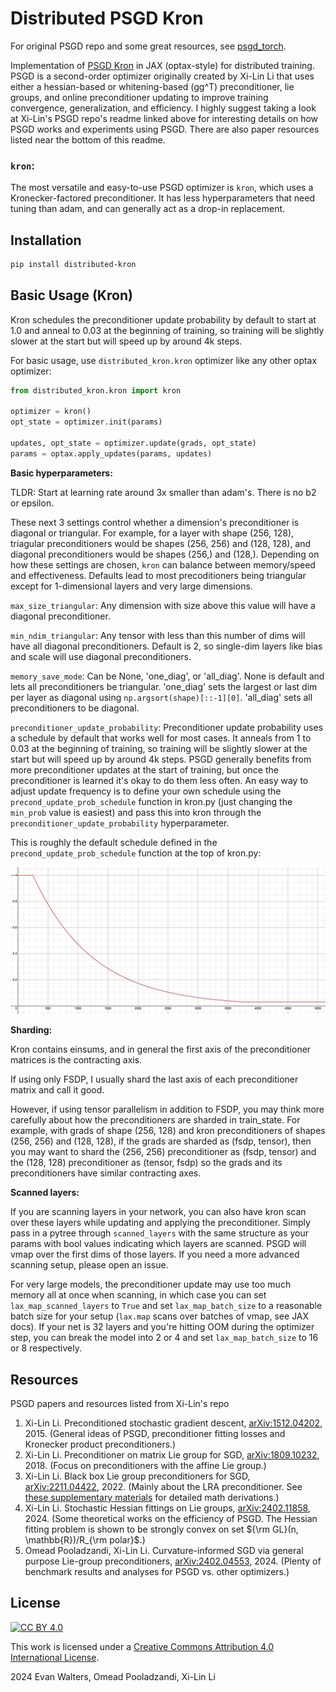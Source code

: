 # Distributed PSGD Kron

For original PSGD repo and some great resources, see [psgd_torch](https://github.com/lixilinx/psgd_torch).

Implementation of [PSGD Kron](https://github.com/lixilinx/psgd_torch) in JAX (optax-style) for 
distributed training. PSGD is a second-order optimizer originally created by Xi-Lin Li that uses either 
a hessian-based or whitening-based (gg^T) preconditioner, lie groups, and online preconditioner updating 
to improve training convergence, generalization, and efficiency. I highly suggest taking a look at 
Xi-Lin's PSGD repo's readme linked above for interesting details on how PSGD works and experiments using PSGD. 
There are also paper resources listed near the bottom of this readme.

### `kron`:

The most versatile and easy-to-use PSGD optimizer is `kron`, which uses a Kronecker-factored 
preconditioner. It has less hyperparameters that need tuning than adam, and can generally act as a 
drop-in replacement.

## Installation

```bash
pip install distributed-kron
```

## Basic Usage (Kron)

Kron schedules the preconditioner update probability by default to start at 1.0 and anneal to 0.03 
at the beginning of training, so training will be slightly slower at the start but will speed up 
by around 4k steps.

For basic usage, use `distributed_kron.kron` optimizer like any other optax optimizer:

```python
from distributed_kron.kron import kron

optimizer = kron()
opt_state = optimizer.init(params)

updates, opt_state = optimizer.update(grads, opt_state)
params = optax.apply_updates(params, updates)
```

**Basic hyperparameters:**

TLDR: Start at learning rate around 3x smaller than adam's. There is no b2 or epsilon.

These next 3 settings control whether a dimension's preconditioner is diagonal or triangular. 
For example, for a layer with shape (256, 128), triagular preconditioners would be shapes (256, 256)
and (128, 128), and diagonal preconditioners would be shapes (256,) and (128,). Depending on how 
these settings are chosen, `kron` can balance between memory/speed and effectiveness. Defaults lead
to most precoditioners being triangular except for 1-dimensional layers and very large dimensions.

`max_size_triangular`: Any dimension with size above this value will have a diagonal preconditioner.

`min_ndim_triangular`: Any tensor with less than this number of dims will have all diagonal 
preconditioners. Default is 2, so single-dim layers like bias and scale will use diagonal
preconditioners.

`memory_save_mode`: Can be None, 'one_diag', or 'all_diag'. None is default and lets all 
preconditioners be triangular. 'one_diag' sets the largest or last dim per layer as diagonal 
using `np.argsort(shape)[::-1][0]`. 'all_diag' sets all preconditioners to be diagonal.

`preconditioner_update_probability`: Preconditioner update probability uses a schedule by default 
that works well for most cases. It anneals from 1 to 0.03 at the beginning of training, so training 
will be slightly slower at the start but will speed up by around 4k steps. PSGD generally benefits
from more preconditioner updates at the start of training, but once the preconditioner is learned 
it's okay to do them less often. An easy way to adjust update frequency is to define your own schedule
using the `precond_update_prob_schedule` function in kron.py (just changing the `min_prob` value 
is easiest) and pass this into kron through the `preconditioner_update_probability` hyperparameter.

This is roughly the default schedule defined in the `precond_update_prob_schedule` function at the top of kron.py:

<img src="assets/default_schedule.png" alt="Default Schedule" width="800" style="max-width: 100%; height: auto;" />


**Sharding:**

Kron contains einsums, and in general the first axis of the preconditioner matrices is the 
contracting axis.

If using only FSDP, I usually shard the last axis of each preconditioner matrix and call it good.

However, if using tensor parallelism in addition to FSDP, you may think more carefully about how 
the preconditioners are sharded in train_state. For example, with grads of shape (256, 128) and kron 
preconditioners of shapes (256, 256) and (128, 128), if the grads are sharded as (fsdp, tensor), 
then you may want to shard the (256, 256) preconditioner as (fsdp, tensor) and the (128, 128) 
preconditioner as (tensor, fsdp) so the grads and its preconditioners have similar contracting axes.


**Scanned layers:**

If you are scanning layers in your network, you can also have kron scan over these layers while 
updating and applying the preconditioner. Simply pass in a pytree through `scanned_layers` with 
the same structure as your params with bool values indicating which layers are scanned. PSGD will 
vmap over the first dims of those layers. If you need a more advanced scanning setup, please open 
an issue.

For very large models, the preconditioner update may use too much memory all at once when scanning, 
in which case you can set `lax_map_scanned_layers` to `True` and set `lax_map_batch_size` to a 
reasonable batch size for your setup (`lax.map` scans over batches of vmap, see JAX docs). If 
your net is 32 layers and you're hitting OOM during the optimizer step, you can break the model into
2 or 4 and set `lax_map_batch_size` to 16 or 8 respectively.


## Resources

PSGD papers and resources listed from Xi-Lin's repo

1) Xi-Lin Li. Preconditioned stochastic gradient descent, [arXiv:1512.04202](https://arxiv.org/abs/1512.04202), 2015. (General ideas of PSGD, preconditioner fitting losses and Kronecker product preconditioners.)
2) Xi-Lin Li. Preconditioner on matrix Lie group for SGD, [arXiv:1809.10232](https://arxiv.org/abs/1809.10232), 2018. (Focus on preconditioners with the affine Lie group.)
3) Xi-Lin Li. Black box Lie group preconditioners for SGD, [arXiv:2211.04422](https://arxiv.org/abs/2211.04422), 2022. (Mainly about the LRA preconditioner. See [these supplementary materials](https://drive.google.com/file/d/1CTNx1q67_py87jn-0OI-vSLcsM1K7VsM/view) for detailed math derivations.)
4) Xi-Lin Li. Stochastic Hessian fittings on Lie groups, [arXiv:2402.11858](https://arxiv.org/abs/2402.11858), 2024. (Some theoretical works on the efficiency of PSGD. The Hessian fitting problem is shown to be strongly convex on set ${\rm GL}(n, \mathbb{R})/R_{\rm polar}$.)
5) Omead Pooladzandi, Xi-Lin Li. Curvature-informed SGD via general purpose Lie-group preconditioners, [arXiv:2402.04553](https://arxiv.org/abs/2402.04553), 2024. (Plenty of benchmark results and analyses for PSGD vs. other optimizers.)


## License

[![CC BY 4.0][cc-by-image]][cc-by]

This work is licensed under a [Creative Commons Attribution 4.0 International License][cc-by].

2024 Evan Walters, Omead Pooladzandi, Xi-Lin Li


[cc-by]: http://creativecommons.org/licenses/by/4.0/
[cc-by-image]: https://licensebuttons.net/l/by/4.0/88x31.png
[cc-by-shield]: https://img.shields.io/badge/License-CC%20BY%204.0-lightgrey.svg
